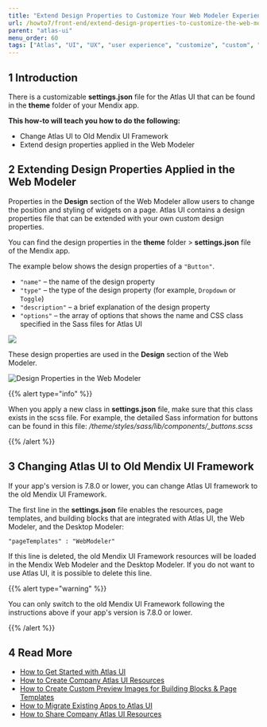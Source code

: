 ```yaml
---
title: "Extend Design Properties to Customize Your Web Modeler Experience"
url: /howto7/front-end/extend-design-properties-to-customize-the-web-modeler-experience
parent: "atlas-ui"
menu_order: 60
tags: ["Atlas", "UI", "UX", "user experience", "customize", "custom", "studio"]
---
```


## 1 Introduction

There is a customizable **settings.json** file for the Atlas UI that can be found in the **theme** folder of your Mendix app. 

**This how-to will teach you how to do the following:**

* Change Atlas UI to Old Mendix UI Framework
* Extend design properties applied in the Web Modeler

## 2 Extending Design Properties Applied in the Web Modeler

Properties in the **Design** section of the Web Modeler allow users to change the position and styling of widgets on a page. Atlas UI contains a design properties file that can be extended with your own custom design properties.

You can find the design properties in the **theme** folder > **settings.json** file of the Mendix app.

The example below shows the design properties of a `"Button"`. 

* `"name"` – the name of the design property
* `"type"` – the type of the design property (for example, `Dropdown` or `Toggle`)
* `"description"` – a brief explanation of the design property
* `"options"` – the array of options that shows the name and CSS class specified in the Sass files for Atlas UI

![](attachments/howto/extend_settings.png)

These design properties are used in the **Design** section of the Web Modeler.

![Design Properties in the Web Modeler](attachments/extend-design-properties-to-customize-the-web-modeler-experience/wm-button-design-properties.png)

{{% alert type="info" %}}

When you apply a new class in **settings.json** file, make sure that this class exists in the scss file. For example, the detailed Sass information for buttons can be found in this file: */theme/styles/sass/lib/components/_buttons.scss*

{{% /alert %}}

## 3 Changing Atlas UI to Old Mendix UI Framework 

If your app's version is 7.8.0 or lower, you can change Atlas UI framework to the old Mendix UI Framework.

The first line in the **settings.json** file enables the resources, page templates, and building blocks that are integrated with Atlas UI, the Web Modeler, and the Desktop Modeler:

 ```"pageTemplates" : "WebModeler"```

If this line is deleted, the old Mendix UI Framework resources will be loaded in the Mendix Web Modeler and the Desktop Modeler. If you do not want to use Atlas UI, it is possible to delete this line.

{{% alert type="warning" %}}

You can only switch to the old Mendix UI Framework following the instructions above if your app's  version is 7.8.0 or lower.

{{% /alert %}}

## 4 Read More

* [How to Get Started with Atlas UI](get-started-with-atlasui)
* [How to Create Company Atlas UI Resources](create-company-atlas-ui-resources)
* [How to Create Custom Preview Images for Building Blocks & Page Templates](create-custom-preview-images-for-building-blocks-and-page-templates)
* [How to Migrate Existing Apps to Atlas UI](migrate-existing-projects-to-atlasui)
* [How to Share Company Atlas UI Resources](share-company-atlas-ui-resources)
